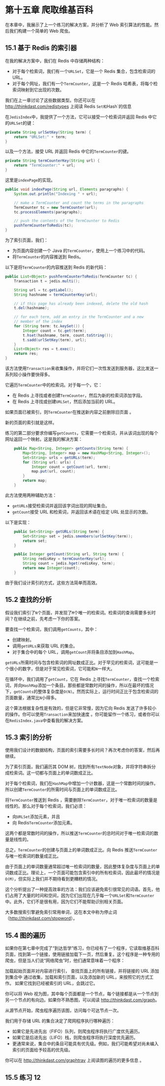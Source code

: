 # 第十五章 爬取维基百科

在本章中，我展示了上一个练习的解决方案，并分析了 Web 索引算法的性能。然后我们构建一个简单的 Web 爬虫。

## 15.1 基于 Redis 的索引器

在我的解决方案中，我们在 Redis 中存储两种结构：

+   对于每个检索词，我们有一个`URLSet`，它是一个 Redis 集合，包含检索词的 URL。
+   对于每个网址，我们有一个`TermCounter`，这是一个 Redis 哈希表，将每个检索词映射到它出现的次数。

我们在上一章讨论了这些数据类型。你还可以在 <http://thinkdast.com/redistypes> 上阅读 Redis `Set和`Hash`的信息

在`JedisIndex`中，我提供了一个方法，它可以接受一个检索词并返回 Redis 中它的`URLSet`的键：

```java
private String urlSetKey(String term) {
    return "URLSet:" + term;
}
```

以及一个方法，接受 URL 并返回 Redis 中它的`TermCounter`的键。

```java
private String termCounterKey(String url) {
    return "TermCounter:" + url;
}
```

这里是`indexPage`的实现。

```java
public void indexPage(String url, Elements paragraphs) {
    System.out.println("Indexing " + url);

    // make a TermCounter and count the terms in the paragraphs
    TermCounter tc = new TermCounter(url);
    tc.processElements(paragraphs);

    // push the contents of the TermCounter to Redis
    pushTermCounterToRedis(tc);
}
```

为了索引页面，我们：

+   为页面内容创建一个 Java 的`TermCounter`，使用上一个练习中的代码。
+   将`TermCounter`的内容推送到 Redis。

以下是将`TermCounter`的内容推送到 Redis 的新代码：

```java
public List<Object> pushTermCounterToRedis(TermCounter tc) {
    Transaction t = jedis.multi();

    String url = tc.getLabel();
    String hashname = termCounterKey(url);

    // if this page has already been indexed, delete the old hash
    t.del(hashname);

    // for each term, add an entry in the TermCounter and a new
    // member of the index
    for (String term: tc.keySet()) {
        Integer count = tc.get(term);
        t.hset(hashname, term, count.toString());
        t.sadd(urlSetKey(term), url);
    }
    List<Object> res = t.exec();
    return res;
}
```

该方法使用`Transaction`来收集操作，并将它们一次性发送到服务器，这比发送一系列较小操作要快得多。

它遍历`TermCounter`中的检索词。对于每一个，它：

+   在 Redis 上寻找或者创建`TermCounter`，然后为新的检索词添加字段。
+   在 Redis 上寻找或创建`URLSet`，然后添加当前的 URL。

如果页面已被索引，则`TermCounter`在推送新内容之前删除旧页面 。

新的页面的索引就是这样。


练习的第二部分要求你编写`getCounts`，它需要一个检索词，并从该词出现的每个网址返回一个映射。这是我的解决方案：

```java
    public Map<String, Integer> getCounts(String term) {
        Map<String, Integer> map = new HashMap<String, Integer>();
        Set<String> urls = getURLs(term);
        for (String url: urls) {
            Integer count = getCount(url, term);
            map.put(url, count);
        }
        return map;
    }
```

此方法使用两种辅助方法：

+   `getURLs`接受检索词并返回该字词出现的网址集合。
+   `getCount`接受 URL 和检索词，并返回该术语在给定 URL 处显示的次数。

以下是实现：

```java
    public Set<String> getURLs(String term) {
        Set<String> set = jedis.smembers(urlSetKey(term));
        return set;
    }

    public Integer getCount(String url, String term) {
        String redisKey = termCounterKey(url);
        String count = jedis.hget(redisKey, term);
        return new Integer(count);
    }
```

由于我们设计索引的方式，这些方法简单而高效。

## 15.2 查找的分析

假设我们索引了`N`个页面，并发现了`M`个唯一的检索词。检索词的查询需要多长时间？在继续之前，先考虑一下你的答案。

要查找一个检索词，我们调用`getCounts`，其中：

+   创建映射。
+   调用`getURLs`来获取 URL 的集合。
+   对于集合中的每个 URL，调用`getCount`并将条目添加到`HashMap`。

`getURLs`所需时间与包含检索词的网址数成正比。对于罕见的检索词，这可能是一个很小的数字，但是对于常见检索词，它可能和`N`一样大。

在循环中，我们调用了`getCount`，它在 Redis 上寻找`TermCounter`，查找一个检索词，并向`HashMap`添加一个条目。那些都是常数时间的操作，所以在最坏的情况下，`getCounts`的整体复杂度是`O(N)`。然而实际上，运行时间正比于包含检索词的页面数量，通常比`N`小得多。


这个算法根据复杂性是有效的，但是它非常慢，因为它向 Redis 发送了许多较小的操作。你可以使用`Transaction`来加快速度 。你可能留作一个练习，或者你可以在`RedisIndex.java`中查看我的解决方案。

## 15.3 索引的分析

使用我们设计的数据结构，页面的索引需要多长时间？再次考虑你的答案，然后再继续。

为了索引页面，我们遍历其 DOM 树，找到所有`TextNode`对象，并将字符串拆分成检索词。这一切都与页面上的单词数成正比。


对于每个检索词，我们在`HashMap`中增加一个计数器，这是一个常数时间的操作。所以创建`TermCounter`的所需时间与页面上的单词数成正比。


将`TermCounter`推送到 Redis ，需要删除`TermCounter`，对于唯一检索词的数量是线性的。那么对于每个检索词，我们必须：

+   向`URLSet`添加元素，并且
+   向 Redis`TermCounter`添加元素。

这两个都是常数时间的操作，所以推送`TermCounter`的总时间对于唯一检索词的数量是线性的。

总之，`TermCounter`的创建与页面上的单词数成正比。向 Redis 推送`TermCounter`与唯一检索词的数量成正比。


由于页面上的单词数量通常超过唯一检索词的数量，因此整体复杂度与页面上的单词数成正比。理论上，一个页面可能包含索引中的所有检索词，因此最坏的情况是`O(M)`，但实际上我们并不期待看到更糟糕的情况。

这个分析提出了一种提高效率的方法：我们应该避免索引很常见的词语。首先，他们占用了大量的时间和空间，因为它们出现在几乎每一个`URLSet`和`TermCounter`中。此外，它们不是很有用，因为它们不能帮助识别相关页面。

大多数搜索引擎避免索引常用单词，这在本文中称为停止词（<http://thinkdast.com/stopword>）。

## 15.4 图的遍历

如果你在第七章中完成了“到达哲学”练习，你已经有了一个程序，它读取维基百科页面，找到第一个链接，使用链接加载下一页，然后重复。这个程序是一种专用的爬虫，但是当人们说“网络爬虫”时，他们通常意味着一个程序：

加载起始页面并对内容进行索引，
查找页面上的所有链接，并将链接的 URL 添加到集合中
通过收集，加载和索引页面，以及添加新的 URL，来按照它的方式工作。
如果它找到已经被索引的 URL，会跳过它。

你可以将 Web 视为图，其中每个页面都是一个节点，每个链接都是从一个节点到另一个节点的有向边。如果你不熟悉图，可以阅读 <http://thinkdast.com/graph>。

从源节点开始，爬虫程序遍历该图，访问每个可达节点一次。


我们用于存储 URL 的集合决定了爬网程序执行哪种遍历：

+   如果它是先进先出（FIFO）队列，则爬虫程序将执行广度优先遍历。
+   如果它是后进先出（LIFO）栈，则爬虫程序将执行深度优先遍历。
+   更通常来说，集合中的条目可能具有优先级。例如，我们可能希望对尚未编入索引的页面给予较高的优先级。

你可以在 <http://thinkdast.com/graphtrav> 上阅读图的遍历的更多信息 。

## 15.5 练习 12
